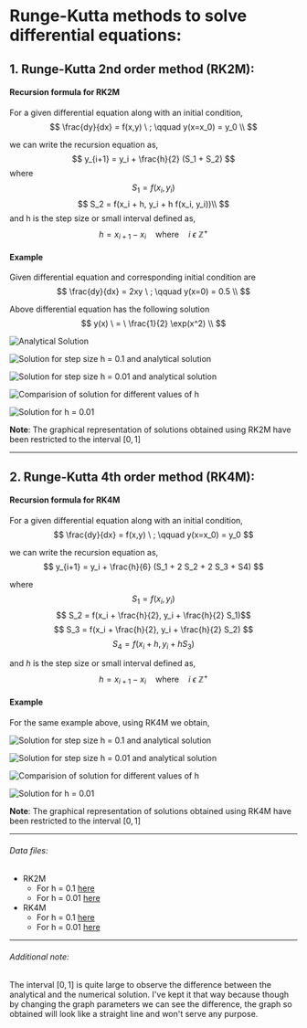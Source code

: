 # Runge-Kutta methods to solve differential equations:

## 1. Runge-Kutta 2nd order method (RK2M):
#### Recursion formula for RK2M

For a given differential equation along with an initial condition,
$$
\frac{dy}{dx} = f(x,y) \ ; \qquad y(x=x_0) = y_0 \\
$$

we can write the recursion equation as,
$$
y_{i+1} = y_i + \frac{h}{2} (S_1 + S_2)
$$
where 
$$
S_1 = f(x_i, y_i)  $$ 
$$
S_2  = f(x_i + h, y_i + h f(x_i, y_i))\\
$$
and h is the step size or small interval defined as,
$$
    h = x_{i+1} - x_i \quad \text{where} \quad i \ \epsilon \ \mathbb{Z^+} 
$$

#### Example
Given differential equation and corresponding initial condition are 
$$
\frac{dy}{dx} = 2xy \ ; \qquad y(x=0) = 0.5 \\
$$

Above differential equation has the following solution
$$
y(x) \ = \ \frac{1}{2} \exp(x^2) \\
$$

![Analytical Solution](analytical.png)

![Solution for step size h = 0.1 and analytical solution](rkm21.png)

![Solution for step size h = 0.01 and analytical solution](rkm22.png)

![Comparision of solution for different values of h](rkm2_comparision.png)

![Solution for h = 0.01](rkm2.png)


**Note**: The graphical representation of solutions obtained using RK2M have been restricted to the interval $[0,1]$

---

## 2. Runge-Kutta 4th order method (RK4M):
#### Recursion formula for RK4M

For a given differential equation along with an initial condition,
$$
\frac{dy}{dx} = f(x,y) \ ; \qquad y(x=x_0) = y_0 
$$

we can write the recursion equation as,
$$
y_{i+1} = y_i + \frac{h}{6} (S_1 + 2 S_2 + 2 S_3 + S4)
$$

where 
$$
S_1 = f(x_i, y_i) $$
$$
S_2  = f(x_i + \frac{h}{2}, y_i + \frac{h}{2} S_1)$$
$$
S_3 =  f(x_i + \frac{h}{2}, y_i + \frac{h}{2} S_2) $$
$$
S_4 =  f(x_i + h, y_i + h S_3)
$$

and $h$ is the step size or small interval defined as,
$$
    h = x_{i+1} - x_i \quad \text{where} \quad i \ \epsilon \ \mathbb{Z^+} 
$$

#### Example 
For the same example above, using RK4M we obtain,

![Solution for step size h = 0.1 and analytical solution](rkm41.png)

![Solution for step size h = 0.01 and analytical solution](rkm42.png)

![Comparision of solution for different values of h](rkm4_comparision.png)

![Solution for h = 0.01](rkm4.png)

**Note**: The graphical representation of solutions obtained using RK4M have been restricted to the interval $[0,1]$

---

###### Data files:
- RK2M
    - For h = 0.1 [here](rkm21.txt)
    - For h = 0.01 [here](rkm22.txt)
- RK4M
    - For h = 0.1 [here](rkm41.txt)
    - For h = 0.01 [here](rkm42.txt)

---

###### Additional note:
The interval $[0,1]$ is quite large to observe the difference between the analytical and the numerical solution. I've kept it that way because though by changing the graph parameters we can see the difference, the graph so obtained will look like a straight line and won't serve any purpose.
